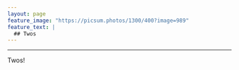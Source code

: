 ```yaml
---
layout: page
feature_image: "https://picsum.photos/1300/400?image=989"
feature_text: |
  ## Twos
---
```


---

Twos!
